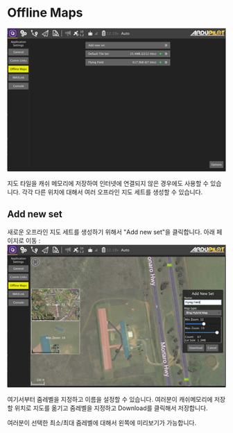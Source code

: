 # Offline Maps

![](../../assets/settings/OfflineMaps.jpg)


지도 타일을 캐쉬 메모리에 저장하여 인터넷에 연결되지 않은 경우에도 사용할 수 있습니다. 각각 다른 위치에 대해서 여러 오프라인 지도 세트를 생성할 수 있습니다.

## Add new set
새로운 오프라인 지도 세트를 생성하기 위해서 "Add new set"을 클릭합니다. 아래 페이지로 이동 :
![](../../assets/settings/OfflineMapsAdd.jpg)

여기서부터 줌레벨을 지정하고 이름을 설정할 수 있습니다. 여러분이 캐쉬메모리에 저장할 위치로 지도를 옮기고 줌레벨을 지정하고 Download를 클릭해서 저장합니다.

여러분이 선택한 최소/최대 줌레벨에 대해서 왼쪽에 미리보기가 가능합니다.
